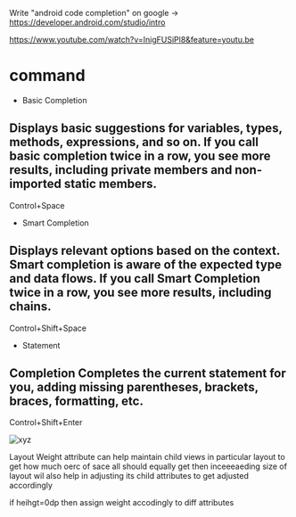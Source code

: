 Write "android code completion" on google -> https://developer.android.com/studio/intro


https://www.youtube.com/watch?v=InigFUSiPl8&feature=youtu.be

# command
- Basic Completion	
## Displays basic suggestions for variables, types, methods, expressions, and so on. If you call basic completion twice in a row, you see more results, including private members and non-imported static members.	
Control+Space	
- Smart Completion
## Displays relevant options based on the context. Smart completion is aware of the expected type and data flows. If you call Smart Completion twice in a row, you see more results, including chains.	
Control+Shift+Space
- Statement 
## Completion	Completes the current statement for you, adding missing parentheses, brackets, braces, formatting, etc.	
Control+Shift+Enter

![xyz](https://drive.google.com/drive/folders/1TT0SgN69wJqDEyfCSyndr1LZ6jf4Tlq4)

Layout Weight attribute can help maintain child views in particular layout to get how much oerc of sace all should equally get
then inceeeaeding size of layout wil also help in adjusting its child attributes to get adjusted accordingly

if heihgt=0dp
then assign weight accodingly to diff attributes
